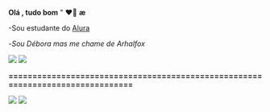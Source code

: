**Olá , tudo bom** " ❤️‍🔥 **æ**

-Sou estudante do [Alura](https://cursos.alura.com.br) 

-_Sou Débora mas  me chame de Arhalfox_

![](https://media.tenor.com/gpOUboethA0AAAAM/my-hero-academia-boku-no-hero-academia.gif)     ![](https://media.tenor.com/rUHW0s5ozZoAAAAM/bakugo-mha.gif)

**===============================================================================**

![](https://media.tenor.com/raR0WBQ6uGoAAAAM/vigilante-deku-deku.gif)     ![](https://media.tenor.com/28viN7ldMQwAAAAM/bakugou-katsuki-bakugou.gif)

<!---
ArhalFox/ArhalFox is a ✨ special ✨ repository because its `README.md` (this file) appears on your GitHub profile.
You can click the Preview link to take a look at your changes.
--->
